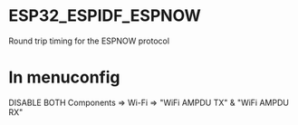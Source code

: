 # ESP32_ESPIDF_ESPNOW
Round trip timing for the ESPNOW protocol

# In menuconfig
DISABLE BOTH
Components => Wi-Fi => "WiFi AMPDU TX"  & "WiFi AMPDU RX"
